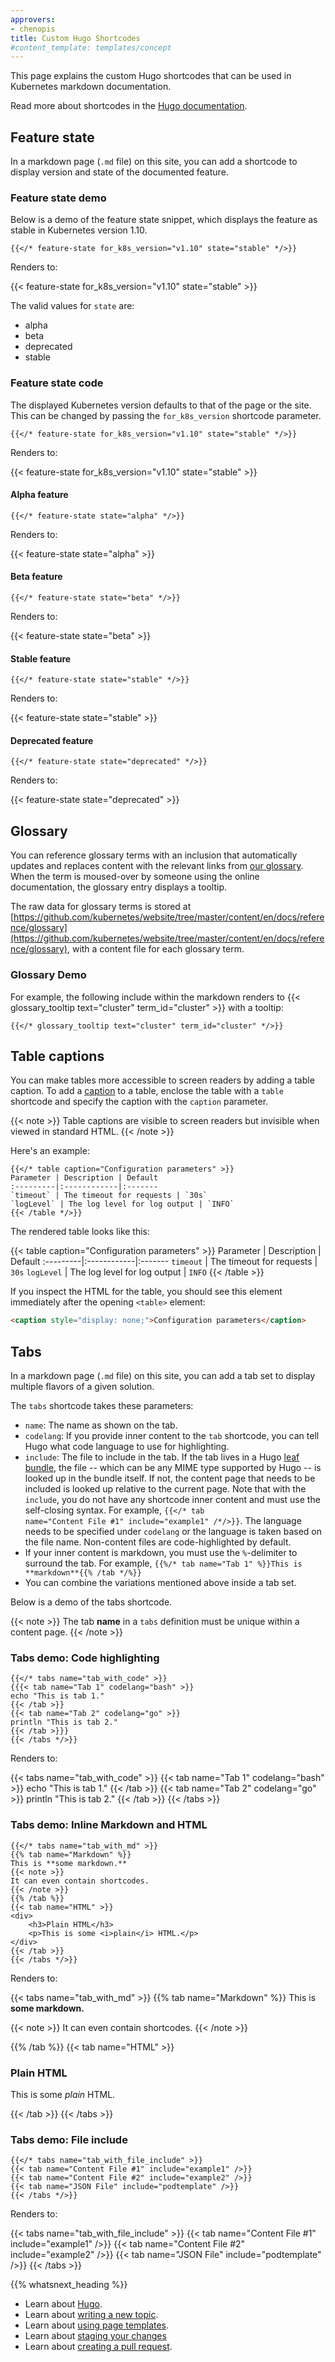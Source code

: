 ```yaml
---
approvers:
- chenopis
title: Custom Hugo Shortcodes
#content_template: templates/concept
---
```


<!-- overview -->
This page explains the custom Hugo shortcodes that can be used in Kubernetes markdown documentation.

Read more about shortcodes in the [Hugo documentation](https://gohugo.io/content-management/shortcodes).


<!-- body -->

## Feature state

In a markdown page (`.md` file) on this site, you can add a shortcode to display version and state of the documented feature.

### Feature state demo

Below is a demo of the feature state snippet, which displays the feature as stable in Kubernetes version 1.10.

```
{{</* feature-state for_k8s_version="v1.10" state="stable" */>}}
```

Renders to:

{{< feature-state for_k8s_version="v1.10" state="stable" >}}

The valid values for `state` are:

* alpha
* beta
* deprecated
* stable

### Feature state code

The displayed Kubernetes version defaults to that of the page or the site. This can be changed by passing the <code>for_k8s_version</code> shortcode parameter.

```
{{</* feature-state for_k8s_version="v1.10" state="stable" */>}}
```

Renders to:

{{< feature-state for_k8s_version="v1.10" state="stable" >}}

#### Alpha feature

```
{{</* feature-state state="alpha" */>}}
```

Renders to:

{{< feature-state state="alpha" >}}

#### Beta feature

```
{{</* feature-state state="beta" */>}}
```

Renders to:

{{< feature-state state="beta" >}}

#### Stable feature

```
{{</* feature-state state="stable" */>}}
```

Renders to:

{{< feature-state state="stable" >}}

#### Deprecated feature

```
{{</* feature-state state="deprecated" */>}}
```

Renders to:

{{< feature-state state="deprecated" >}}

## Glossary

You can reference glossary terms with an inclusion that automatically updates and replaces content with the relevant links from [our glossary](/docs/reference/glossary/). When the term is moused-over by someone
using the online documentation, the glossary entry displays a tooltip.

The raw data for glossary terms is stored at [https://github.com/kubernetes/website/tree/master/content/en/docs/reference/glossary](https://github.com/kubernetes/website/tree/master/content/en/docs/reference/glossary), with a content file for each glossary term.

### Glossary Demo

For example, the following include within the markdown renders to {{< glossary_tooltip text="cluster" term_id="cluster" >}} with a tooltip:

```liquid
{{</* glossary_tooltip text="cluster" term_id="cluster" */>}}
```

## Table captions

You can make tables more accessible to screen readers by adding a table caption. To add a [caption](https://www.w3schools.com/tags/tag_caption.asp) to a table, enclose the table with a `table` shortcode and specify the caption with the `caption` parameter.

{{< note >}}
Table captions are visible to screen readers but invisible when viewed in standard HTML.
{{< /note >}}

Here's an example:

```go-html-template
{{</* table caption="Configuration parameters" >}}
Parameter | Description | Default
:---------|:------------|:-------
`timeout` | The timeout for requests | `30s`
`logLevel` | The log level for log output | `INFO`
{{< /table */>}}
```

The rendered table looks like this:

{{< table caption="Configuration parameters" >}}
Parameter | Description | Default
:---------|:------------|:-------
`timeout` | The timeout for requests | `30s`
`logLevel` | The log level for log output | `INFO`
{{< /table >}}

If you inspect the HTML for the table, you should see this element immediately after the opening `<table>` element:

```html
<caption style="display: none;">Configuration parameters</caption>
```

## Tabs

In a markdown page (`.md` file) on this site, you can add a tab set to display multiple flavors of a given solution.

The `tabs` shortcode takes these parameters:

* `name`: The name as shown on the tab.
* `codelang`: If you provide inner content to the `tab` shortcode, you can tell Hugo what code language to use for highlighting.
* `include`: The file to include in the tab. If the tab lives in a Hugo [leaf bundle](https://gohugo.io/content-management/page-bundles/#leaf-bundles), the file -- which can be any MIME type supported by Hugo -- is looked up in the bundle itself. If not, the content page that needs to be included is looked up relative to the current page. Note that with the `include`, you do not have any shortcode inner content and must use the self-closing syntax. For example, <code>{{</* tab name="Content File #1" include="example1" /*/>}}</code>. The language needs to be specified under `codelang` or the language is taken based on the file name. Non-content files are code-highlighted by default.
* If your inner content is markdown, you must use the `%`-delimiter to surround the tab. For example, `{{%/* tab name="Tab 1" %}}This is **markdown**{{% /tab */%}}`
* You can combine the variations mentioned above inside a tab set.

Below is a demo of the tabs shortcode.

{{< note >}}
The tab **name** in a `tabs` definition must be unique within a content page.
{{< /note >}}

### Tabs demo: Code highlighting

```go-text-template
{{</* tabs name="tab_with_code" >}}
{{{< tab name="Tab 1" codelang="bash" >}}
echo "This is tab 1."
{{< /tab >}}
{{< tab name="Tab 2" codelang="go" >}}
println "This is tab 2."
{{< /tab >}}}
{{< /tabs */>}}
```

Renders to:

{{< tabs name="tab_with_code" >}}
{{< tab name="Tab 1" codelang="bash" >}}
echo "This is tab 1."
{{< /tab >}}
{{< tab name="Tab 2" codelang="go" >}}
println "This is tab 2."
{{< /tab >}}
{{< /tabs >}}

### Tabs demo: Inline Markdown and HTML

```go-html-template
{{</* tabs name="tab_with_md" >}}
{{% tab name="Markdown" %}}
This is **some markdown.**
{{< note >}}
It can even contain shortcodes.
{{< /note >}}
{{% /tab %}}
{{< tab name="HTML" >}}
<div>
	<h3>Plain HTML</h3>
	<p>This is some <i>plain</i> HTML.</p>
</div>
{{< /tab >}}
{{< /tabs */>}}
```

Renders to:

{{< tabs name="tab_with_md" >}}
{{% tab name="Markdown" %}}
This is **some markdown.**

{{< note >}}
It can even contain shortcodes.
{{< /note >}}

{{% /tab %}}
{{< tab name="HTML" >}}
<div>
	<h3>Plain HTML</h3>
	<p>This is some <i>plain</i> HTML.</p>
</div>
{{< /tab >}}
{{< /tabs >}}

### Tabs demo: File include

```go-text-template
{{</* tabs name="tab_with_file_include" >}}
{{< tab name="Content File #1" include="example1" />}}
{{< tab name="Content File #2" include="example2" />}}
{{< tab name="JSON File" include="podtemplate" />}}
{{< /tabs */>}}
```

Renders to:

{{< tabs name="tab_with_file_include" >}}
{{< tab name="Content File #1" include="example1" />}}
{{< tab name="Content File #2" include="example2" />}}
{{< tab name="JSON File" include="podtemplate" />}}
{{< /tabs >}}



{{% whatsnext_heading %}}
* Learn about [Hugo](https://gohugo.io/).
* Learn about [writing a new topic](/docs/home/contribute/write-new-topic/).
* Learn about [using page templates](/docs/home/contribute/page-templates/).
* Learn about [staging your changes](/docs/home/contribute/stage-documentation-changes/)
* Learn about [creating a pull request](/docs/home/contribute/create-pull-request/).

